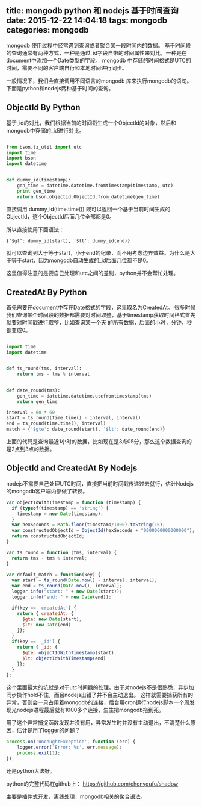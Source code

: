 title: mongodb python 和 nodejs 基于时间查询
date: 2015-12-22 14:04:18
tags: mongodb
categories: mongodb
---

mongodb 使用过程中经常遇到查询或者聚合某一段时间内的数据。
基于时间段的查询通常有两种方式，一种是通过_id字段自带的时间属性来对比，一种是在document中添加一个Date类型的字段。
mongodb 中存储的时间格式是UTC的时间，需要不同的客户端自行和本地时间进行同步。

一般情况下，我们会直接调用不同语言的mongodb 库来执行mongodb的语句。下面是python和nodejs两种基于时间的查询。

## ObjectId By Python

基于_id的对比，我们根据当前的时间戳生成一个ObjectId的对象，然后和mongodb中存储的_id进行对比。

``` python

from bson.tz_util import utc
import time
import bson
import datetime


def dummy_id(timestamp):
    gen_time = datetime.datetime.fromtimestamp(timestamp, utc)
    print gen_time
    return bson.objectid.ObjectId.from_datetime(gen_time)

```
直接调用 dummy_id(time.time()) 既可以返回一个基于当前时间生成的ObjectId，这个ObjectId后面几位全部都是0。
<!-- more -->
所以直接使用下面语法：

```
{'$gt': dummy_id(start), '$lt': dummy_id(end)}
```
就可以查询到大于等于start，小于end的纪录，而不用考虑边界效益。为什么是大于等于start，因为mongodb自动生成的_id后面几位都不是0。

这里值得注意的是要自己处理和utc之间的差别，python并不会帮忙处理。

## CreatedAt By Python

首先需要在document中存在Date格式的字段，这里取名为CreatedAt。
很多时候我们查询某个时间段的数据都需要对时间取整，基于timestamp获取时间格式首先就要对时间戳进行取整，比如查询某一个天
的所有数据，后面的小时，分钟，秒都变成0。

``` python

import time
import datetime


def ts_round(tms, interval):
    return tms - tms % interval


def date_round(tms):
    gen_time = datetime.datetime.utcfromtimestamp(tms)
    return gen_time

interval = 60 * 60
start = ts_round(time.time() - interval, interval)
end = ts_round(time.time(), interval)
match = {'$gte': date_round(start), '$lt': date_round(end)}

```

上面的代码是查询最近1小时的数据，比如现在是3点05分，那么这个数据查询的是2点到3点的数据。

## ObjectId and CreatedAt By Nodejs

nodejs不需要自己处理UTC时间，直接把当前时间戳传递过去就行，估计Nodejs的mongodb客户端内部做了转换。

```javascript
var objectIdWithTimestamp = function (timestamp) {
  if (typeof(timestamp) == 'string') {
    timestamp = new Date(timestamp);
  }
  var hexSeconds = Math.floor(timestamp/1000).toString(16);
  var constructedObjectId = ObjectId(hexSeconds + "0000000000000000");
  return constructedObjectId;
}

var ts_round = function (tms, interval) {
  return tms - tms % interval;
}

var default_match = function(key) {
  var start = ts_round(Date.now() - interval, interval);
  var end = ts_round(Date.now(), interval);
  logger.info("start: " + new Date(start));
  logger.info("end: " + new Date(end));

  if(key == 'createdAt') {
    return { createdAt: {
      $gte: new Date(start),
      $lt: new Date(end)
    }};
  }
  if(key == '_id') {
    return { _id: {
      $gte: objectIdWithTimestamp(start),
      $lt: objectIdWithTimestamp(end)
    }};
  }
};

```

这个里面最大的坑就是对于utc时间戳的处理。由于对nodejs不是很熟悉，异步加同步操作hold不住，而且nodejs出错了并不会主动退出。
这样就需要捕获所有的异常，否则会一只占用着mongodb的连接，后台用cron运行nodejs脚本一个周发现光nodejs进程最后就有1000多个连接，生生把mongodb拖到死。

用了这个异常捕捉函数发现并没有用，异常发生时并没有主动退出，不清楚什么原因，估计是用了logger的问题？

```javascript
process.on('uncaughtException', function (err) {
    logger.error('Error: %s', err.message);
    process.exit(1);
});

```

还是python大法好。

python的完整代码在github上：
https://github.com/chenyoufu/shadow

主要是插件式开发，离线处理，mongodb相关的聚合语法。
